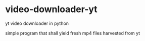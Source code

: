 # video-downloader-yt
yt video downloader in python

simple program that shall yield fresh mp4 files harvested from yt

